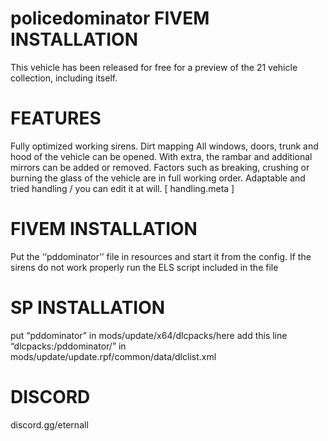 # policedominator FIVEM INSTALLATION
This vehicle has been released for free for a preview of the 21 vehicle collection, including itself.

# FEATURES 

Fully optimized working sirens.
Dirt mapping
All windows, doors, trunk and hood of the vehicle can be opened. With extra, the rambar and additional mirrors can be added or removed.
Factors such as breaking, crushing or burning the glass of the vehicle are in full working order.
Adaptable and tried handling / you can edit it at will. [ handling.meta ]


# FIVEM INSTALLATION

Put the ‘‘pddominator’’ file in resources and start it from the config.
If the sirens do not work properly run the ELS script included in the file

# SP INSTALLATION

put “pddominator” in mods/update/x64/dlcpacks/here
add this line “dlcpacks:/pddominator/” in mods/update/update.rpf/common/data/dlclist.xml


# DISCORD 
discord.gg/eternall
